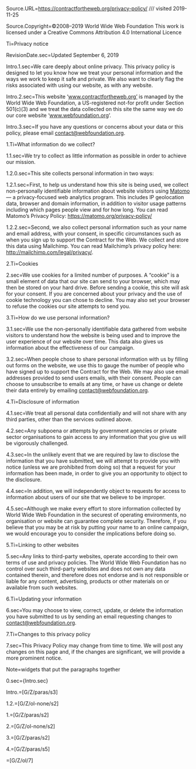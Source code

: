 Source.URL=https://contractfortheweb.org/privacy-policy/ /// visited 2019-11-25

Source.Copyright=©2008–2019 World Wide Web Foundation This work is licensed under a Creative Commons Attribution 4.0 International Licence 

Ti=Privacy notice

RevisionDate.sec=Updated September 6, 2019

Intro.1.sec=We care deeply about online privacy. This privacy policy is designed to let you know how we treat your personal information and the ways we work to keep it safe and private. We also want to clearly flag the risks associated with using our website, as with any website.

Intro.2.sec=This website ‘www.contractfortheweb.org’ is managed by the World Wide Web Foundation, a US-registered not-for profit under Section 501(c)(3) and we treat the data collected on this site the same way we do our core website ‘<a href="http://www.webfoundation.org">www.webfoundation.org</a>’.

Intro.3.sec=If you have any questions or concerns about your data or this policy, please email <a href="mailto:contact@webfoundation.org">contact@webfoundation.org</a>.

1.Ti=What information do we collect?

1.1.sec=We try to collect as little information as possible in order to achieve our mission.

1.2.0.sec=This site collects personal information in two ways:

1.2.1.sec=First, to help us understand how this site is being used, we collect non-personally identifiable information about website visitors using <a href="https://matomo.org/">Matomo</a> — a privacy-focused web analytics program. This includes IP geolocation data, browser and domain information, in addition to visitor usage patterns including which pages people view and for how long. You can read Matomo’s Privacy Policy: <a href="https://matomo.org/privacy-policy/">https://matomo.org/privacy-policy/</a>

1.2.2.sec=Second, we also collect personal information such as your name and email address, with your consent, in specific circumstances such as when you&nbsp;sign up to support the Contract for the Web. We collect and store this data using Mailchimp. You can read Mailchimp’s privacy policy here: <a href="http://mailchimp.com/legal/privacy/">http://mailchimp.com/legal/privacy/</a>.

2.Ti=Cookies

2.sec=We use cookies for a limited number of purposes. A “cookie” is a small element of data that our site can send to your browser, which may then be stored on your hard drive. Before sending a cookie, this site will ask for your consent. If you are concerned about your privacy and the use of cookie technology you can chose to decline. You may also set your browser to refuse the cookies our site attempts to send you.

3.Ti=How do we use personal information?

3.1.sec=We use the non-personally identifiable data gathered from website visitors to understand how the website is being used and to improve the user experience of our website over time. This data also gives us information about the effectiveness of our campaign.

3.2.sec=When people chose to share personal information with us by filling out forms on the website, we use this to gauge the number of people who have signed up to support the Contract for the Web. We may also use email addresses provided to send users emails, with their consent. People can choose to unsubscribe to emails at any time, or have us change or delete their data entirely by emailing <a href="mailto:contact@webfoundation.org">contact@webfoundation.org</a>.

4.Ti=Disclosure of information

4.1.sec=We treat all personal data confidentially and will not share with any third parties, other than the services outlined above.

4.2.sec=Any subpoena or attempts by government agencies or private sector organisations to gain access to any information that you give us will be vigorously challenged.

4.3.sec=In the unlikely event that we are required by law to disclose the information that you have submitted, we will attempt to provide you with notice (unless we are prohibited from doing so) that a request for your information has been made, in order to give you an opportunity to object to the disclosure.

4.4.sec=In addition, we will independently object to requests for access to information about users of our site that we believe to be improper.

4.5.sec=Although we make every effort to store information collected by World Wide Web Foundation in the securest of operating environments, no organisation or website can guarantee complete security. Therefore, if you believe that you may be at risk by putting your name to an online campaign, we would encourage you to consider the implications before doing so.

5.Ti=Linking to other websites

5.sec=Any links to third-party websites, operate according to their own terms of use and privacy policies. The World Wide Web Foundation has no control over such third-party websites and does not own any data contained therein, and therefore does not endorse and is not responsible or liable for any content, advertising, products or other materials on or available from such websites.

6.Ti=Updating your information

6.sec=You may choose to view, correct, update, or delete the information you have submitted to us by sending an email requesting changes to <a href="mailto:contact@webfoundation.org">contact@webfoundation.org</a>.

7.Ti=Changes to this privacy policy

7.sec=This Privacy Policy may change from time to time. We will post any changes on this page and, if the changes are significant, we will provide a more prominent notice.

Note=widgets that put the paragraphs together


0.sec={Intro.sec}

Intro.=[G/Z/paras/s3]

1.2.=[G/Z/ol-none/s2]

1.=[G/Z/paras/s2]

2.=[G/Z/ol-none/s2]

3.=[G/Z/paras/s2]

4.=[G/Z/paras/s5]

=[G/Z/ol/7]
